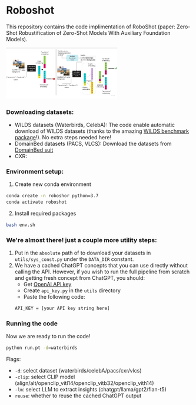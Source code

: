 # Roboshot

This repository contains the code implimentation of RoboShot (paper: Zero-Shot Robustification of Zero-Shot Models With Auxiliary Foundation Models).

<div style="width: 60%; height: 60%">
  
  ![](figs/main_diagram.jpg)
  
</div>

### Downloading datasets: ###
- WILDS datasets (Waterbirds, CelebA): The code enable automatic download of WILDS datasets (thanks to the amazing [WILDS benchmark package](https://wilds.stanford.edu/)!). No extra steps needed here!
- DomainBed datasets (PACS, VLCS): Download the datasets from [DomainBed suit](https://github.com/facebookresearch/DomainBed)
- CXR:

### Environment setup: ###
1. Create new conda environment 
```bash
conda create -n roboshor python=3.7
conda activate roboshot
```
2. Install required packages
```bash
bash env.sh
```

### We're almost there! just a couple more utility steps: ###
1. Put in the `absolute` path of to download your datasets in `utils/sys_const.py` under the `DATA_DIR` constant.
2. We have a cached ChatGPT concepts that you can use directly without calling the API. However, if you wish to run the full pipeline from scratch and getting fresh concept from ChatGPT, you should:
    - Get [OpenAI API key](https://openai.com/blog/openai-api)
    - Create `api_key.py` in the `utils` directory
    - Paste the following code:
    ```bash
    API_KEY = [your API key string here]
    ```
### Running the code ###
Now we are ready to run the code!
```bash
python run.pt -d=waterbirds
```
Flags:
- `-d`: select dataset (waterbirds/celebA/pacs/cxr/vlcs)
- `-clip`: select CLIP model (align/alt/openclip_vitl14/openclip_vitb32/openclip_vith14)
- `-lm`: select LLM to extract insights (chatgpt/llama/gpt2/flan-t5)
- `reuse`: whether to reuse the cached ChatGPT output